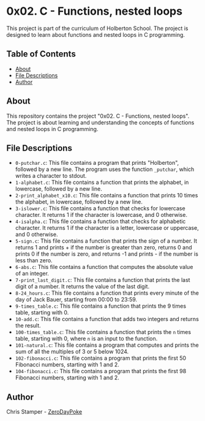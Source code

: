 # 0x02. C - Functions, nested loops

This project is part of the curriculum of Holberton School. The project is designed to learn about functions and nested loops in C programming.

## Table of Contents

- [About](#about)
- [File Descriptions](#file-descriptions)
- [Author](#author)

## About

This repository contains the project "0x02. C - Functions, nested loops". The project is about learning and understanding the concepts of functions and nested loops in C programming.

## File Descriptions

- `0-putchar.c`: This file contains a program that prints "Holberton", followed by a new line. The program uses the function `_putchar`, which writes a character to stdout.
- `1-alphabet.c`: This file contains a function that prints the alphabet, in lowercase, followed by a new line.
- `2-print_alphabet_x10.c`: This file contains a function that prints 10 times the alphabet, in lowercase, followed by a new line.
- `3-islower.c`: This file contains a function that checks for lowercase character. It returns 1 if the character is lowercase, and 0 otherwise.
- `4-isalpha.c`: This file contains a function that checks for alphabetic character. It returns 1 if the character is a letter, lowercase or uppercase, and 0 otherwise.
- `5-sign.c`: This file contains a function that prints the sign of a number. It returns 1 and prints + if the number is greater than zero, returns 0 and prints 0 if the number is zero, and returns -1 and prints - if the number is less than zero.
- `6-abs.c`: This file contains a function that computes the absolute value of an integer.
- `7-print_last_digit.c`: This file contains a function that prints the last digit of a number. It returns the value of the last digit.
- `8-24_hours.c`: This file contains a function that prints every minute of the day of Jack Bauer, starting from 00:00 to 23:59.
- `9-times_table.c`: This file contains a function that prints the 9 times table, starting with 0.
- `10-add.c`: This file contains a function that adds two integers and returns the result.
- `100-times_table.c`: This file contains a function that prints the `n` times table, starting with 0, where `n` is an input to the function.
- `101-natural.c`: This file contains a program that computes and prints the sum of all the multiples of 3 or 5 below 1024.
- `102-fibonacci.c`: This file contains a program that prints the first 50 Fibonacci numbers, starting with 1 and 2.
- `104-fibonacci.c`: This file contains a program that prints the first 98 Fibonacci numbers, starting with 1 and 2.

## Author

Chris Stamper - [ZeroDayPoke](https://github.com/ZeroDayPoke)
